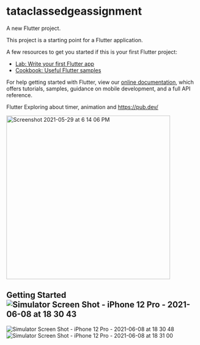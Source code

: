 # tataclassedgeassignment

A new Flutter project.



This project is a starting point for a Flutter application.

A few resources to get you started if this is your first Flutter project:

- [Lab: Write your first Flutter app](https://flutter.dev/docs/get-started/codelab)
- [Cookbook: Useful Flutter samples](https://flutter.dev/docs/cookbook)

For help getting started with Flutter, view our
[online documentation](https://flutter.dev/docs), which offers tutorials,
samples, guidance on mobile development, and a full API reference.


Flutter Exploring about timer, animation and https://pub.dev/

<img width="428" alt="Screenshot 2021-05-29 at 6 14 06 PM" src="https://user-images.githubusercontent.com/8912602/120070771-beead880-c0a9-11eb-8937-bc95b961efdd.png">


## Getting Started![Simulator Screen Shot - iPhone 12 Pro - 2021-06-08 at 18 30 43](https://user-images.githubusercontent.com/8912602/121189660-ed299e80-c887-11eb-9c68-43e7e353e1d3.png)
![Simulator Screen Shot - iPhone 12 Pro - 2021-06-08 at 18 30 48](https://user-images.githubusercontent.com/8912602/121189687-f31f7f80-c887-11eb-9948-407c3e06973e.png)
![Simulator Screen Shot - iPhone 12 Pro - 2021-06-08 at 18 31 00](https://user-images.githubusercontent.com/8912602/121189729-fc105100-c887-11eb-9840-e30ebea1c74b.png)
